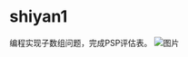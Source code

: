 # shiyan1
编程实现子数组问题，完成PSP评估表。
![图片](https://user-images.githubusercontent.com/107347268/173245645-bbd2c40e-61ab-4335-8651-832343660eb8.png)
